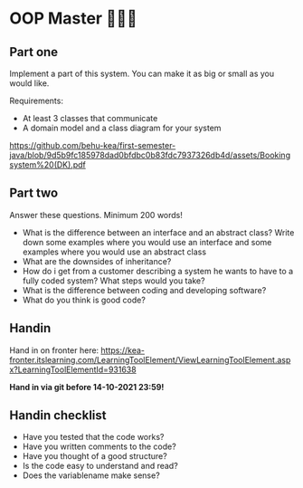 # OOP Master  🧙‍♀️🧙



## Part one

Implement a part of this system. You can make it as big or small as you would like. 



Requirements:

- At least 3 classes that communicate
- A domain model and a class diagram for your system

https://github.com/behu-kea/first-semester-java/blob/9d5b9fc185978dad0bfdbc0b83fdc7937326db4d/assets/Bookingsystem%20(DK).pdf



## Part two

Answer these questions. Minimum 200 words!

- What is the difference between an interface and an abstract class? Write down some examples where you would use an interface and some examples where you would use an abstract class
- What are the downsides of inheritance?
- How do i get from a customer describing a system he wants to have to a fully coded system? What steps would you take?
- What is the difference between coding and developing software?
- What do you think is good code?



## Handin

Hand in on fronter here: https://kea-fronter.itslearning.com/LearningToolElement/ViewLearningToolElement.aspx?LearningToolElementId=931638

**Hand in via git before 14-10-2021 23:59!**



## Handin checklist

- Have you tested that the code works?
- Have you written comments to the code?
- Have you thought of a good structure?
- Is the code easy to understand and read?
- Does the variablename make sense?

